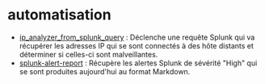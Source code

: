 # automatisation

- [ip_analyzer_from_splunk_query](./ip_analyzer_from_splunk_query) : Déclenche une requête Splunk qui va récupérer les adresses IP qui se sont connectés à des hôte distants et déterminer si celles-ci sont malveillantes.
- [splunk-alert-report](./splunk-alert-report.py) : Récupère les alertes Splunk de sévérité "High" qui se sont produites aujourd'hui au format Markdown.